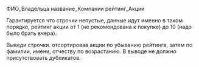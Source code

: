 ФИО_Владельца название_Компании рейтинг_Акции

Гарантируется что строчки непустые, данные идут именно в таком порядке, рейтинг акции от 1 (не рекомендована к покупке) до 10 (надо было брать вчера).

Выведи строчки. отсортировав акции по убыванию рейтинга, затем по фамилии, имени, отчеству по возрастанию. В выводе не должно присутствовать дубликатов.
